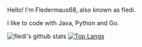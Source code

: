 Hello! I'm Fledermaus68, also known as fledi.

I like to code with Java, Python and Go. 

![fledi's github stats](https://github-readme-stats.vercel.app/api?username=fledermaus68&show_icons=true&theme=radical) [![Top Langs](https://github-readme-stats.vercel.app/api/top-langs/?username=fledermaus68&layout=compact)](https://github.com/fledermaus68/fledermaus68)
